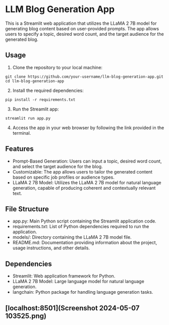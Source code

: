 # LLM Blog Generation App

This is a Streamlit web application that utilizes the LLaMA 2 7B model for generating blog content based on user-provided 
prompts. The app allows users to specify a topic, desired word count, and the target audience for the generated blog.

## Usage

  1. Clone the repository to your local machine:
     
    git clone https://github.com/your-username/llm-blog-generation-app.git
    cd llm-blog-generation-app
      
  2. Install the required dependencies:

    pip install -r requirements.txt

  3. Run the Streamlit app:

    streamlit run app.py

  4. Access the app in your web browser by following the link provided in the terminal.

## Features
  - Prompt-Based Generation: Users can input a topic, desired word count, and select the target audience for the blog.
  - Customizable: The app allows users to tailor the generated content based on specific job profiles or audience types.
  - LLaMA 2 7B Model: Utilizes the LLaMA 2 7B model for natural language generation, capable of producing coherent and contextually relevant text.

## File Structure
  - app.py: Main Python script containing the Streamlit application code.
  - requirements.txt: List of Python dependencies required to run the application.
  - models/: Directory containing the LLaMA 2 7B model file.
  - README.md: Documentation providing information about the project, usage instructions, and other details.

## Dependencies
  - Streamlit: Web application framework for Python.
  - LLaMA 2 7B Model: Large language model for natural language generation.
  - langchain: Python package for handling language generation tasks.

## [localhost:8501](Screenshot 2024-05-07 103525.png)
